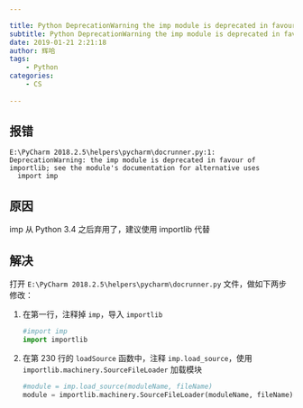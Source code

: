 ```yaml
---

title: Python DeprecationWarning the imp module is deprecated in favour of importlib
subtitle: Python DeprecationWarning the imp module is deprecated in favour of importlib
date: 2019-01-21 2:21:18
author: 辉哈
tags:
	- Python
categories: 
	- CS
	
---
```



## 报错

```
E:\PyCharm 2018.2.5\helpers\pycharm\docrunner.py:1: DeprecationWarning: the imp module is deprecated in favour of importlib; see the module's documentation for alternative uses
  import imp
```

## 原因

imp 从 Python 3.4 之后弃用了，建议使用 importlib 代替

## 解决

打开 `E:\PyCharm 2018.2.5\helpers\pycharm\docrunner.py` 文件，做如下两步修改：

1. 在第一行，注释掉 `imp`，导入 `importlib`

    ```python
    #import imp
    import importlib
    ```

2. 在第 230 行的 `loadSource` 函数中，注释 `imp.load_source`，使用 `importlib.machinery.SourceFileLoader` 加载模块

    ```python
    #module = imp.load_source(moduleName, fileName)
    module = importlib.machinery.SourceFileLoader(moduleName, fileName).load_module()
    ```